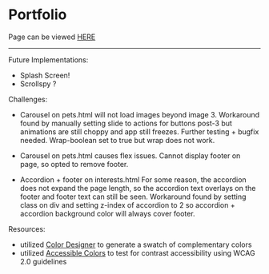 # Portfolio

Page can be viewed [HERE](https://kmmiller418.github.io/html-portfolio/)

<hr>

Future Implementations:
* Splash Screen!
* Scrollspy ?

Challenges:
* Carousel on pets.html will not load images beyond image 3. Workaround found by manually setting slide to actions for buttons post-3 but animations are still choppy and app still freezes. Further testing + bugfix needed. Wrap-boolean set to true but wrap does not work.

* Carousel on pets.html causes flex issues. Cannot display footer on page, so opted to remove footer.

* Accordion + footer on interests.html For some reason, the accordion does not expand the page length, so the accordion text overlays on the footer and footer text can still be seen. Workaround found by setting class on div and setting z-index of accordion to 2 so accordion + accordion background color will always cover footer. 


Resources:
* utilized [Color Designer](https://colordesigner.io/) to generate a swatch of complementary colors
* utilized [Accessible Colors](https://accessible-colors.com/) to test for contrast accessibility using WCAG 2.0 guidelines